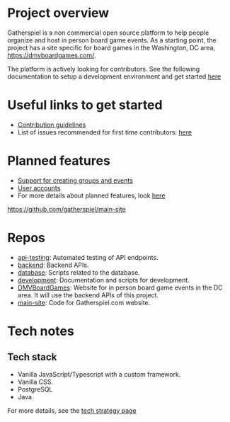 # Project overview


Gatherspiel is a non commercial open source platform to help people organize and host in person board game events. As a starting point, the project has a site specific for board games in the Washington, DC area, https://dmvboardgames.com/. 

The platform is actively looking for contributors. See the following documentation to setup a development environment and get started [here](https://github.com/free-gather/development/blob/main/CONTRIBUTING.md)

# Useful links to get started
- [Contribution guidelines](https://github.com/free-gather/development/blob/main/CONTRIBUTING.md)
- List of issues recommended for first time contributors: [here](https://github.com/Create-Third-Places/DMVBoardGames/issues?q=is%3Aissue%20state%3Aopen%20label%3A%22good%20first%20issue%22)

# Planned features

- [Support for creating groups and events](https://github.com/Create-Third-Places/.github/blob/main/profile/features/CreatingGroupsAndEvents.md)
- [User accounts](https://github.com/Create-Third-Places/.github/blob/main/profile/features/UserAccounts.md)
- For more details about planned features, look [here](https://github.com/gatherspiel/.github/blob/main/planned_features.md)

https://github.com/gatherspiel/main-site
# Repos

- [api-testing](https://github.com/gatherspiel/api-testing): Automated testing of API endpoints.
- [backend](https://github.com/gatherspiel/backend): Backend APIs.
- [database](https://github.com/gatherspiel/database): Scripts related to the database.
- [development](https://github.com/gatherspiel/development): Documentation and scripts for development.
- [DMVBoardGames](https://github.com/gatherspiel/DMVBoardGames): Website for in person board game events in the DC area. It will use the backend APIs of this project.
- [main-site](https://github.com/gatherspiel/main-site): Code for Gatherspiel.com website.
  
# Tech notes

## Tech stack
- Vanilla JavaScript/Typescript with a custom framework.
- Vanilla CSS.
- PostgreSQL
- Java

For more details, see the [tech strategy page](https://github.com/Create-Third-Places/.github/blob/main/profile/tech/TechStrategy.md)



